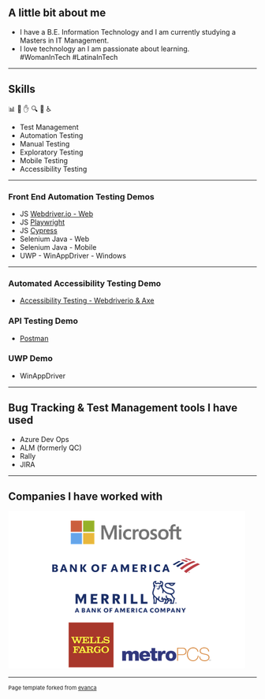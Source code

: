 ## A little bit about me 
- I have a B.E. Information Technology and I am currently studying a Masters in IT Management.
- I love technology an I am passionate about learning.
<br>#WomanInTech #LatinaInTech

--- 
## Skills
📊 🤖 ✋ 🔍 📱 ♿ 
- Test Management
- Automation Testing
- Manual Testing
- Exploratory Testing
- Mobile Testing
- Accessibility Testing


---

### Front End Automation Testing Demos

- JS [Webdriver.io - Web](https://github.com/ixmeza/wdio.conduit)
- JS [Playwright](https://github.com/ixmeza/playwright.trello)
- JS [Cypress](https://github.com/ixmeza/cy.webdriver-uni)
- Selenium Java - Web
- Selenium Java - Mobile
- UWP - WinAppDriver - Windows

---
### Automated Accessibility Testing Demo
- [Accessibility Testing - Webdriverio & Axe](https://github.com/ixmeza/wdio.axe)

### API Testing Demo
- [Postman](https://github.com/ixmeza/postman.restfulbooker)

### UWP Demo

- WinAppDriver

---

## Bug Tracking & Test Management tools I have used
- Azure Dev Ops
- ALM (formerly QC)
- Rally
- JIRA

---

## Companies I have worked with

<img src="images/dummy_thumbnail.png?raw=true"/>


---
<p style="font-size:11px">Page template forked from <a href="https://github.com/evanca/quick-portfolio">evanca</a></p>
<!-- Remove above link if you don't want to attibute -->

